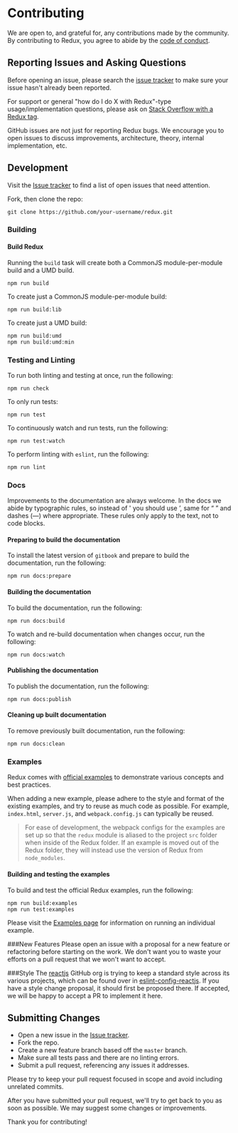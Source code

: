 # Contributing
We are open to, and grateful for, any contributions made by the community.  By contributing to Redux, you agree to abide by the [code of conduct](https://github.com/reactjs/redux/blob/master/CODE_OF_CONDUCT.md).

## Reporting Issues and Asking Questions
Before opening an issue, please search the [issue tracker](https://github.com/reactjs/redux/issues) to make sure your issue hasn't already been reported.

For support or general "how do I do X with Redux"-type usage/implementation questions, please ask on [Stack Overflow with a Redux tag](http://stackoverflow.com/questions/tagged/redux?sort=votes&pageSize=50).

GitHub issues are not just for reporting Redux bugs. We encourage you to open issues to discuss improvements, architecture, theory, internal implementation, etc.

## Development

Visit the [Issue tracker](https://github.com/reactjs/redux/issues) to find a list of open issues that need attention.

Fork, then clone the repo:
```
git clone https://github.com/your-username/redux.git
```

### Building

#### Build Redux

Running the `build` task will create both a CommonJS module-per-module build and a UMD build.
```
npm run build
```

To create just a CommonJS module-per-module build:
```
npm run build:lib
```

To create just a UMD build:
```
npm run build:umd
npm run build:umd:min
```

### Testing and Linting
To run both linting and testing at once, run the following:
```
npm run check
```

To only run tests:
```
npm run test
```

To continuously watch and run tests, run the following:
```
npm run test:watch
```

To perform linting with `eslint`, run the following:
```
npm run lint
```

### Docs

Improvements to the documentation are always welcome. In the docs we abide by typographic rules, so
instead of ' you should use ’, same for “ ” and dashes (—) where appropriate. These rules only apply to the text, not to code blocks.

#### Preparing to build the documentation
To install the latest version of `gitbook` and prepare to build the documentation, run the following:
```
npm run docs:prepare
```
#### Building the documentation
To build the documentation, run the following:
```
npm run docs:build
```

To watch and re-build documentation when changes occur, run the following:
```
npm run docs:watch
```

#### Publishing the documentation
To publish the documentation, run the following:
```
npm run docs:publish
```

#### Cleaning up built documentation
To remove previously built documentation, run the following:
```
npm run docs:clean
```

### Examples
Redux comes with [official examples](http://redux.js.org/docs/introduction/Examples.html) to demonstrate various concepts and best practices.

When adding a new example, please adhere to the style and format of the existing examples, and try to reuse as much code as possible.  For example, `index.html`, `server.js`, and `webpack.config.js` can typically be reused.

>For ease of development, the webpack configs for the examples are set up so that the `redux` module is aliased to the project `src` folder when inside of the Redux folder. If an example is moved out of the Redux folder, they will instead use the version of Redux from `node_modules`.

#### Building and testing the examples
To build and test the official Redux examples, run the following:
```
npm run build:examples
npm run test:examples
```

Please visit the [Examples page](http://redux.js.org/docs/introduction/Examples.html) for information on running an individual example.

###New Features
Please open an issue with a proposal for a new feature or refactoring before starting on the work. We don't want you to waste your efforts on a pull request that we won't want to accept.

###Style
The [reactjs](https://github.com/reactjs) GitHub org is trying to keep a standard style across its various projects, which can be found over in [eslint-config-reactjs](https://github.com/reactjs/eslint-config-reactjs). If you have a style change proposal, it should first be proposed there. If accepted, we will be happy to accept a PR to implement it here.

## Submitting Changes
* Open a new issue in the [Issue tracker](https://github.com/reactjs/redux/issues).
* Fork the repo.
* Create a new feature branch based off the `master` branch.
* Make sure all tests pass and there are no linting errors.
* Submit a pull request, referencing any issues it addresses.

Please try to keep your pull request focused in scope and avoid including unrelated commits.

After you have submitted your pull request, we'll try to get back to you as soon as possible. We may suggest some changes or improvements.

Thank you for contributing!
